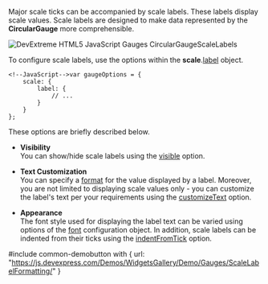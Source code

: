 Major scale ticks can be accompanied by scale labels. These labels display scale values. Scale labels are designed to make data represented by the **CircularGauge** more comprehensible.

<img src="/Content/images/doc/18_2/ChartJS/CircularGaugeScaleLabels.png" alt="DevExtreme HTML5 JavaScript Gauges  CircularGaugeScaleLabels" style="display:block; margin:0 auto" />

To configure scale labels, use the options within the **scale**.[label](/api-reference/20%20Data%20Visualization%20Widgets/dxCircularGauge/1%20Configuration/scale/label '/Documentation/ApiReference/Data_Visualization_Widgets/dxCircularGauge/Configuration/scale/label/') object.

	<!--JavaScript-->var gaugeOptions = {
        scale: {
			label: {
				// ...
			}
        }
    };

These options are briefly described below.

- **Visibility**	
You can show/hide scale labels using the [visible](/api-reference/20%20Data%20Visualization%20Widgets/BaseGauge/1%20Configuration/scale/label/visible.md '/Documentation/ApiReference/Data_Visualization_Widgets/dxCircularGauge/Configuration/scale/label/#visible') option.

- **Text Customization**	
You can specify a [format](/api-reference/20%20Data%20Visualization%20Widgets/BaseGauge/1%20Configuration/scale/label/format.md '/Documentation/ApiReference/Data_Visualization_Widgets/dxCircularGauge/Configuration/scale/label/#format') for the value displayed by a label. Moreover, you are not limited to displaying scale values only - you can customize the label's text per your requirements using the [customizeText](/api-reference/20%20Data%20Visualization%20Widgets/BaseGauge/1%20Configuration/scale/label/customizeText.md '/Documentation/ApiReference/Data_Visualization_Widgets/dxCircularGauge/Configuration/scale/label/#customizeText') option.

- **Appearance**	
The font style used for displaying the label text can be varied using options of the [font](/api-reference/20%20Data%20Visualization%20Widgets/BaseGauge/1%20Configuration/scale/label/font '/Documentation/ApiReference/Data_Visualization_Widgets/dxCircularGauge/Configuration/scale/label/font/') configuration object. In addition, scale labels can be indented from their ticks using the [indentFromTick](/api-reference/20%20Data%20Visualization%20Widgets/dxCircularGauge/1%20Configuration/scale/label/indentFromTick.md '/Documentation/ApiReference/Data_Visualization_Widgets/dxCircularGauge/Configuration/scale/label/#indentFromTick') option.

#include common-demobutton with {
    url: "https://js.devexpress.com/Demos/WidgetsGallery/Demo/Gauges/ScaleLabelFormatting/"
}
